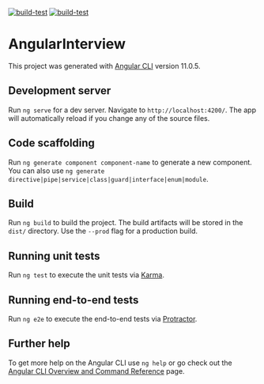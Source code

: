 [![build-test](https://github.com/emibcn/clover-coverage-badges-action/workflows/build-test/badge.svg)](https://github.com/InnocentCivilian/Interview.Angular/actions?query=workflow%3Abuild-test)
[![build-test](https://raw.githubusercontent.com/emibcn/clover-coverage-badges-action/master/.github/badges/coverage.svg)](https://raw.githubusercontent.com/emibcn/clover-coverage-badges-action/master/.github/badges/coverage.svg)

# AngularInterview

This project was generated with [Angular CLI](https://github.com/angular/angular-cli) version 11.0.5.

## Development server

Run `ng serve` for a dev server. Navigate to `http://localhost:4200/`. The app will automatically reload if you change any of the source files.

## Code scaffolding

Run `ng generate component component-name` to generate a new component. You can also use `ng generate directive|pipe|service|class|guard|interface|enum|module`.

## Build

Run `ng build` to build the project. The build artifacts will be stored in the `dist/` directory. Use the `--prod` flag for a production build.

## Running unit tests

Run `ng test` to execute the unit tests via [Karma](https://karma-runner.github.io).

## Running end-to-end tests

Run `ng e2e` to execute the end-to-end tests via [Protractor](http://www.protractortest.org/).

## Further help

To get more help on the Angular CLI use `ng help` or go check out the [Angular CLI Overview and Command Reference](https://angular.io/cli) page.

